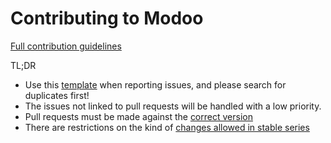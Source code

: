 Contributing to Modoo
====================

[Full contribution guidelines](https://github.com/modoo/modoo/wiki/Contributing)

TL;DR

* Use this [template](https://github.com/modoo/modoo/wiki/Contributing#reporting-issues) when reporting issues, and please search for duplicates first!
* The issues not linked to pull requests will be handled with a low priority.
* Pull requests must be made against the [correct version](https://github.com/modoo/modoo/wiki/Contributing#against-which-version-should-i-submit-a-patch)
* There are restrictions on the kind of [changes allowed in stable series](https://github.com/modoo/modoo/wiki/Contributing#what-does-stable-mean)

